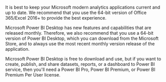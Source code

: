 It is best to keep your Microsoft modern analytics applications current and up to date. We recommend that you use the 64-bit version of Office 365/Excel 2016+ to provide the best experience.

Microsoft Power BI Desktop has new features and capabilities that are released monthly. Therefore, we also recommend that you use a 64-bit version of Power BI Desktop, which you can download from the Microsoft Store, and to always use the most recent monthly version release of the application.

Microsoft Power BI Desktop is free to download and use, but if you want to create, publish, and share datasets, reports, or a dashboard to Power BI service, then you'll need a Power BI Pro, Power BI Premium, or Power BI Premium Per User license.
